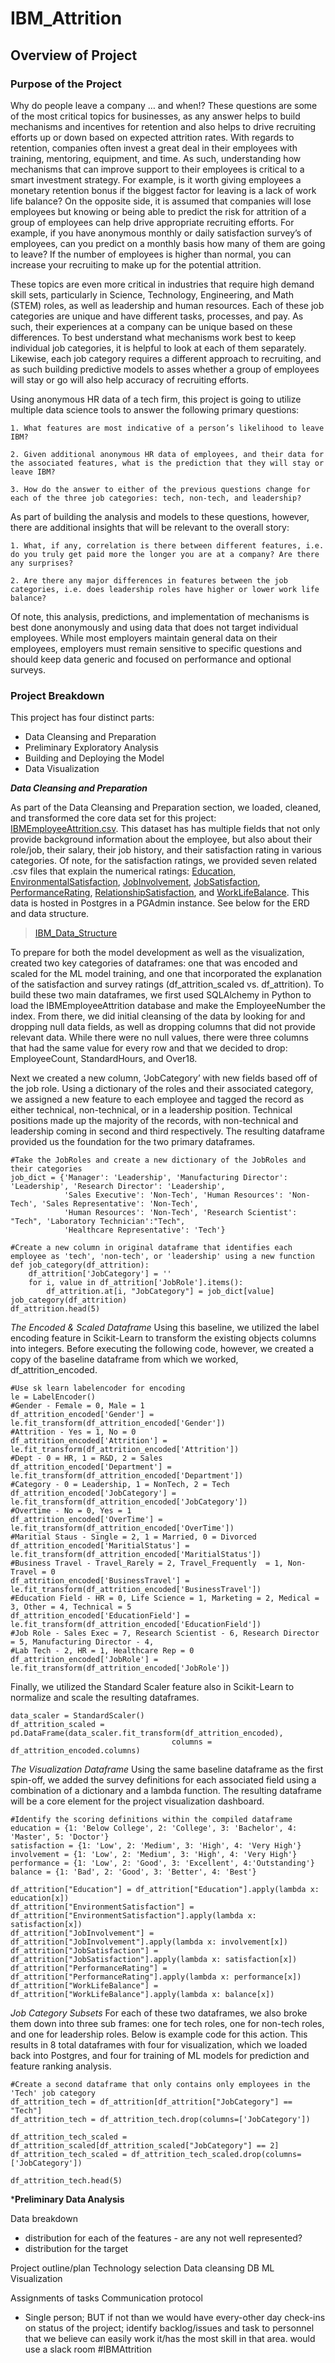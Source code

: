 # IBM_Attrition

## Overview of Project

### Purpose of the Project

Why do people leave a company … and when!?  These questions are some of the most critical topics for businesses, as any answer helps to build mechanisms and incentives for retention and also helps to drive recruiting efforts up or down based on expected attrition rates.  With regards to retention, companies often invest a great deal in their employees with training, mentoring, equipment, and time.  As such, understanding how mechanisms that can improve support to their employees is critical to a smart investment strategy.  For example, is it worth giving employees a monetary retention bonus if the biggest factor for leaving is a lack of work life balance?  On the opposite side, it is assumed that companies will lose employees but knowing or being able to predict the risk for attrition of a group of employees can help drive appropriate recruiting efforts.  For example, if you have anonymous monthly or daily satisfaction survey’s of employees, can you predict on a monthly basis how many of them are going to leave?  If the number of employees is higher than normal, you can increase your recruiting to make up for the potential attrition.  

These topics are even more critical in industries that require high demand skill sets, particularly in Science, Technology, Engineering, and Math (STEM) roles, as well as leadership and human resources.  Each of these job categories are unique and have different tasks, processes, and pay.  As such, their experiences at a company can be unique based on these differences.  To best understand what mechanisms work best to keep individual job categories, it is helpful to look at each of them separately.  Likewise, each job category requires a different approach to recruiting, and as such building predictive models to asses whether a group of employees will stay or go will also help accuracy of recruiting efforts.  

Using anonymous HR data of a tech firm, this project is going to utilize multiple data science tools to answer the following primary questions:

    1. What features are most indicative of a person’s likelihood to leave IBM?

    2. Given additional anonymous HR data of employees, and their data for the associated features, what is the prediction that they will stay or leave IBM?

    3. How do the answer to either of the previous questions change for each of the three job categories: tech, non-tech, and leadership?


As part of building the analysis and models to these questions, however, there are additional insights that will be relevant to the overall story:

    1. What, if any, correlation is there between different features, i.e. do you truly get paid more the longer you are at a company? Are there any surprises?

    2. Are there any major differences in features between the job categories, i.e. does leadership roles have higher or lower work life balance?

Of note, this analysis, predictions, and implementation of mechanisms is best done anonymously and using data that does not target individual employees.  While most employers maintain general data on their employees, employers must remain sensitive to specific questions and should keep data generic and focused on performance and optional surveys.  

### Project Breakdown

This project has four distinct parts:
- Data Cleansing and Preparation
- Preliminary Exploratory Analysis
- Building and Deploying the Model
- Data Visualization


***Data Cleansing and Preparation***

As part of the Data Cleansing and Preparation section, we loaded, cleaned, and transformed the core data set for this project: [IBMEmployeeAttrition.csv](https://github.com/MaureenFromuth/IBM_Attrition/blob/Segment-1/Data/IBMEmployeeAttrition.csv).  This dataset has has multiple fields that not only provide background information about the employee, but also about their role/job, their salary, their job history, and their satisfaction rating in various categories.  Of note, for the satisfaction ratings, we provided seven related .csv files that explain the numerical ratings: [Education](https://github.com/MaureenFromuth/IBM_Attrition/blob/Segment-1/Data/Education.csv), [EnvironmentalSatisfaction](https://github.com/MaureenFromuth/IBM_Attrition/blob/Segment-1/Data/EnvironmentSatisfaction.csv), [JobInvolvement](https://github.com/MaureenFromuth/IBM_Attrition/blob/Segment-1/Data/JobInvolvement.csv), [JobSatisfaction](https://github.com/MaureenFromuth/IBM_Attrition/blob/Segment-1/Data/JobSatisfaction.csv), [PerformanceRating](https://github.com/MaureenFromuth/IBM_Attrition/blob/Segment-1/Data/PerformanceRating.csv), [RelationshipSatisfaction](https://github.com/MaureenFromuth/IBM_Attrition/blob/Segment-1/Data/RelationshipSatisfaction.csv), and [WorkLifeBalance](https://github.com/MaureenFromuth/IBM_Attrition/blob/Segment-1/Data/WorkLifeBalance.csv).  This data is hosted in Postgres in a PGAdmin instance.  See below for the ERD and data structure.

>[IBM_Data_Structure]()

To prepare for both the model development as well as the visualization, created two key categories of dataframes: one that was encoded and scaled for the ML model training, and one that incorporated the explanation of the satisfaction and survey ratings (df_attrition_scaled vs. df_attrition).  To build these two main dataframes, we first used SQLAlchemy in Python to load the IBMEmployeeAttrition database and make the EmployeeNumber the index.  From there, we did initial cleansing of the data by looking for and dropping null data fields, as well as dropping columns that did not provide relevant data.  While there were no null values, there were three columns that had the same value for every row and that we decided to drop: EmployeeCount, StandardHours, and Over18.  

Next we created a new column, ‘JobCategory’ with new fields based off of the job role.  Using a dictionary of the roles and their associated category, we assigned a new feature to each employee and tagged the record as either technical, non-technical, or in a leadership position.  Technical positions made up the majority of the records, with non-technical and leadership coming in second and third respectively.  The resulting dataframe provided us the foundation for the two primary dataframes.  

```
#Take the JobRoles and create a new dictionary of the JobRoles and their categories
job_dict = {'Manager': 'Leadership', 'Manufacturing Director': 'Leadership', 'Research Director': 'Leadership', 
            'Sales Executive': 'Non-Tech', 'Human Resources': 'Non-Tech', 'Sales Representative': 'Non-Tech', 
            'Human Resources': 'Non-Tech', 'Research Scientist': "Tech", 'Laboratory Technician':"Tech", 
            'Healthcare Representative': 'Tech'}

#Create a new column in original dataframe that identifies each employee as 'tech', 'non-tech', or 'leadership' using a new function
def job_category(df_attrition):
    df_attrition['JobCategory'] = ''
    for i, value in df_attrition['JobRole'].items():
        df_attrition.at[i, "JobCategory"] = job_dict[value]
job_category(df_attrition)
df_attrition.head(5)
``` 

*The Encoded & Scaled Dataframe* Using this baseline, we utilized the label encoding feature in Scikit-Learn to transform the existing objects columns into integers.   Before executing the following code, however, we created a copy of the baseline dataframe from which we worked, df_attrition_encoded.

``` 
#Use sk learn labelencoder for encoding
le = LabelEncoder()
#Gender - Female = 0, Male = 1
df_attrition_encoded['Gender'] = le.fit_transform(df_attrition_encoded['Gender'])
#Attrition - Yes = 1, No = 0
df_attrition_encoded['Attrition'] = le.fit_transform(df_attrition_encoded['Attrition'])
#Dept - 0 = HR, 1 = R&D, 2 = Sales
df_attrition_encoded['Department'] = le.fit_transform(df_attrition_encoded['Department'])
#Category - 0 = Leadership, 1 = NonTech, 2 = Tech
df_attrition_encoded['JobCategory'] = le.fit_transform(df_attrition_encoded['JobCategory'])
#Overtime - No = 0, Yes = 1
df_attrition_encoded['OverTime'] = le.fit_transform(df_attrition_encoded['OverTime'])
#Maritial Staus - Single = 2, 1 = Married, 0 = Divorced
df_attrition_encoded['MaritialStatus'] = le.fit_transform(df_attrition_encoded['MaritialStatus'])
#Business Travel - Travel_Rarely = 2, Travel_Frequently	 = 1, Non-Travel = 0
df_attrition_encoded['BusinessTravel'] = le.fit_transform(df_attrition_encoded['BusinessTravel'])
#Education Field - HR = 0, Life Science = 1, Marketing = 2, Medical = 3, Other = 4, Technical = 5
df_attrition_encoded['EducationField'] = le.fit_transform(df_attrition_encoded['EducationField'])
#Job Role - Sales Exec = 7, Research Scientist - 6, Research Director = 5, Manufacturing Director - 4, 
#Lab Tech - 2, HR = 1, Healthcare Rep = 0
df_attrition_encoded['JobRole'] = le.fit_transform(df_attrition_encoded['JobRole'])
``` 
Finally, we utilized the Standard Scaler feature also in Scikit-Learn to normalize and scale the resulting dataframes.  

``` 
data_scaler = StandardScaler()
df_attrition_scaled = pd.DataFrame(data_scaler.fit_transform(df_attrition_encoded), 
                                    columns = df_attrition_encoded.columns)
``` 

*The Visualization Dataframe* Using the same baseline dataframe as the first spin-off, we added the survey definitions for each associated field using a combination of a dictionary and a lambda function.  The resulting dataframe will be a core element for the project visualization dashboard.  

``` 
#Identify the scoring definitions within the compiled dataframe 
education = {1: 'Below College', 2: 'College', 3: 'Bachelor', 4: 'Master', 5: 'Doctor'}
satisfaction = {1: 'Low', 2: 'Medium', 3: 'High', 4: 'Very High'}
involvement = {1: 'Low', 2: 'Medium', 3: 'High', 4: 'Very High'}
performance = {1: 'Low', 2: 'Good', 3: 'Excellent', 4:'Outstanding'}
balance = {1: 'Bad', 2: 'Good', 3: 'Better', 4: 'Best'}

df_attrition["Education"] = df_attrition["Education"].apply(lambda x: education[x])
df_attrition["EnvironmentSatisfaction"] = df_attrition["EnvironmentSatisfaction"].apply(lambda x: satisfaction[x])
df_attrition["JobInvolvement"] = df_attrition["JobInvolvement"].apply(lambda x: involvement[x])
df_attrition["JobSatisfaction"] = df_attrition["JobSatisfaction"].apply(lambda x: satisfaction[x])
df_attrition["PerformanceRating"] = df_attrition["PerformanceRating"].apply(lambda x: performance[x])
df_attrition["WorkLifeBalance"] = df_attrition["WorkLifeBalance"].apply(lambda x: balance[x])
``` 

*Job Category Subsets* For each of these two dataframes, we also broke them down into three sub frames: one for tech roles, one for non-tech roles, and one for leadership roles.  Below is example code for this action.  This results in 8 total dataframes with four for visualization, which we loaded back into Postgres, and four for training of ML models for prediction and feature ranking analysis.  

``` 
#Create a second dataframe that only contains only employees in the 'Tech' job category
df_attrition_tech = df_attrition[df_attrition["JobCategory"] == "Tech"]
df_attrition_tech = df_attrition_tech.drop(columns=['JobCategory'])

df_attrition_tech_scaled = df_attrition_scaled[df_attrition_scaled["JobCategory"] == 2]
df_attrition_tech_scaled = df_attrition_tech_scaled.drop(columns=['JobCategory'])

df_attrition_tech.head(5)
``` 


***Preliminary Data Analysis**


Data breakdown
- distribution for each of the features - are any not well represented?
- distribution for the target 	




Project outline/plan
Technology selection
	Data cleansing
	DB
	ML
	Visualization


Assignments of tasks
Communication protocol
- Single person; BUT if not than we would have every-other day check-ins on status of the project; identify backlog/issues and task to personnel that we believe can easily work it/has the most skill in that area.  would use a slack room #IBMAttrition

